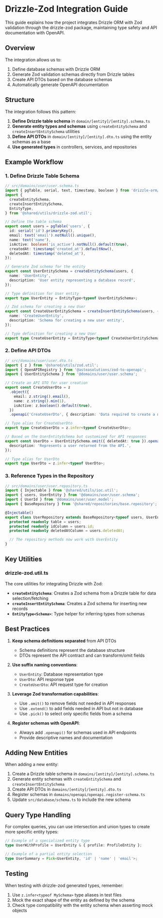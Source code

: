 # Drizzle-Zod Integration Guide

This guide explains how the project integrates Drizzle ORM with Zod validation through the drizzle-zod package, maintaining type safety and API documentation with OpenAPI.

## Overview

The integration allows us to:

1. Define database schemas with Drizzle ORM
2. Generate Zod validation schemas directly from Drizzle tables
3. Create API DTOs based on the database schemas
4. Automatically generate OpenAPI documentation

## Structure

The integration follows this pattern:

1. **Define Drizzle table schema** in `domain/[entity]/[entity].schema.ts`
2. **Generate entity types and schemas** using `createEntitySchema` and `createInsertEntitySchema` utilities
3. **Define API DTOs** in `domain/[entity]/[entity].dto.ts` using the entity schemas as a base
4. **Use generated types** in controllers, services, and repositories

## Example Workflow

### 1. Define Drizzle Table Schema

```typescript
// src/domains/user/user.schema.ts
import { pgTable, serial, text, timestamp, boolean } from 'drizzle-orm/pg-core';
import {
  createEntitySchema,
  createInsertEntitySchema,
  EntityType,
} from '@shared/utils/drizzle-zod.util';

// Define the table schema
export const users = pgTable('users', {
  id: serial('id').primaryKey(),
  email: text('email').notNull().unique(),
  name: text('name'),
  isActive: boolean('is_active').notNull().default(true),
  createdAt: timestamp('created_at').defaultNow(),
  deletedAt: timestamp('deleted_at'),
});

// Generate Zod schema for the entity
export const UserEntitySchema = createEntitySchema(users, {
  name: 'UserEntity',
  description: 'User entity representing a database record',
});

// Type definition for User entity
export type UserEntity = EntityType<typeof UserEntitySchema>;

// Zod schema for creating a new User
export const CreateUserEntitySchema = createInsertEntitySchema(users, {
  name: 'CreateUserEntity',
  description: 'Schema for creating a new user entity',
});

// Type definition for creating a new User
export type CreateUserEntity = EntityType<typeof CreateUserEntitySchema>;
```

### 2. Define API DTOs

```typescript
// src/domains/user/user.dto.ts
import { z } from '@shared/utils/zod.util';
import { OpenAPIRegistry } from '@asteasolutions/zod-to-openapi';
import { UserEntitySchema } from '@domains/user/user.schema';

// Create an API DTO for user creation
export const CreateUserDto = z
  .object({
    email: z.string().email(),
    name: z.string().min(1),
    isActive: z.boolean().default(true),
  })
  .openapi('CreateUserDto', { description: 'Data required to create a new user.' });

// Type alias for CreateUserDto
export type CreateUserDto = z.infer<typeof CreateUserDto>;

// Based on the UserEntitySchema but customized for API responses
export const UserDto = UserEntitySchema.omit({ deletedAt: true }).openapi('UserDto', {
  description: 'Represents a user returned from the API.',
});

// Type alias for UserDto
export type UserDto = z.infer<typeof UserDto>;
```

### 3. Reference Types in the Repository

```typescript
// src/domains/user/user.repository.ts
import { Injectable } from '@shared/utils/ioc.util';
import { users, UserEntity } from '@domains/user/user.schema';
import { UserId } from '@domains/user/user.model';
import { BaseRepository } from '@shared/repositories/base.repository';

@Injectable()
export class UserRepository extends BaseRepository<typeof users, UserEntity, UserId> {
  protected readonly table = users;
  protected readonly idColumn = users.id;
  protected readonly deletedAtColumn = users.deletedAt;

  // The repository methods now work with UserEntity
}
```

## Key Utilities

### drizzle-zod.util.ts

The core utilities for integrating Drizzle with Zod:

- **`createEntitySchema`**: Creates a Zod schema from a Drizzle table for data selection/fetching
- **`createInsertEntitySchema`**: Creates a Zod schema for inserting new records
- **`EntityType<Schema>`**: Type helper for inferring types from schemas

## Best Practices

1. **Keep schema definitions separated** from API DTOs

   - Schema definitions represent the database structure
   - DTOs represent the API contract and can transform/omit fields

2. **Use suffix naming conventions**:

   - `UserEntity`: Database representation type
   - `UserDto`: API response type
   - `CreateUserDto`: API request type for creation

3. **Leverage Zod transformation capabilities**:

   - Use `.omit()` to remove fields not needed in API responses
   - Use `.extend()` to add fields needed in API but not in database
   - Use `.pick()` to select only specific fields from a schema

4. **Register schemas with OpenAPI**:
   - Always add `.openapi()` for schemas used in API endpoints
   - Provide descriptive names and documentation

## Adding New Entities

When adding a new entity:

1. Create a Drizzle table schema in `domains/[entity]/[entity].schema.ts`
2. Generate entity schemas with `createEntitySchema` and `createInsertEntitySchema`
3. Create API DTOs in `domains/[entity]/[entity].dto.ts`
4. Register schemas in `domains/openapi/openapi.register-schema.ts`
5. Update `src/database/schema.ts` to include the new schema

## Query Type Handling

For complex queries, you can use intersection and union types to create more specific entity types:

```typescript
// Example of a specialized entity type
type UserWithProfile = UserEntity & { profile: ProfileEntity };

// Example of a partial entity selection
type UserSummary = Pick<UserEntity, 'id' | 'name' | 'email'>;
```

## Testing

When testing with drizzle-zod generated types, remember:

1. Use `z.infer<typeof MySchema>` type aliases in test files
2. Mock the exact shape of the entity as defined by the schema
3. Check type compatibility with the entity schema when asserting mock objects
